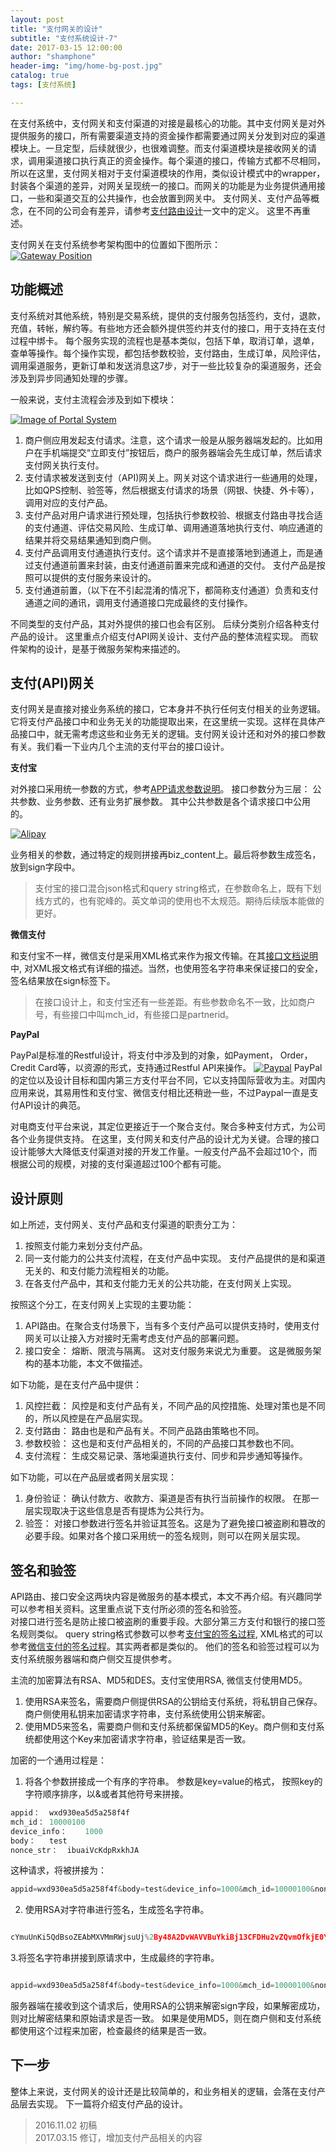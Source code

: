 ```yaml
---
layout: post
title: "支付网关的设计"
subtitle: "支付系统设计-7"
date: 2017-03-15 12:00:00
author: "shamphone"
header-img: "img/home-bg-post.jpg"
catalog: true
tags: [支付系统]

---
```


在支付系统中，支付网关和支付渠道的对接是最核心的功能。其中支付网关是对外提供服务的接口，所有需要渠道支持的资金操作都需要通过网关分发到对应的渠道模块上。一旦定型，后续就很少，也很难调整。而支付渠道模块是接收网关的请求，调用渠道接口执行真正的资金操作。每个渠道的接口，传输方式都不尽相同，所以在这里，支付网关相对于支付渠道模块的作用，类似设计模式中的wrapper，封装各个渠道的差异，对网关呈现统一的接口。而网关的功能是为业务提供通用接口，一些和渠道交互的公共操作，也会放置到网关中。
支付网关、支付产品等概念，在不同的公司会有差异，请参考[支付路由设计](http://blog.lixf.cn/essay/2017/02/06/account-9-services/)一文中的定义。 这里不再重述。   

 支付网关在支付系统参考架构图中的位置如下图所示：  
[![Gateway Position](http://blog.lixf.cn/img/in-post/gateway-pos.jpg)](http://blog.lixf.cn/img/in-post/gateway-pos.jpg)

## 功能概述

支付系统对其他系统，特别是交易系统，提供的支付服务包括签约，支付，退款，充值，转帐，解约等。有些地方还会额外提供签约并支付的接口，用于支持在支付过程中绑卡。 每个服务实现的流程也是基本类似，包括下单，取消订单，退单，查单等操作。每个操作实现，都包括参数校验，支付路由，生成订单，风险评估，调用渠道服务，更新订单和发送消息这7步，对于一些比较复杂的渠道服务，还会涉及到异步同通知处理的步骤。

一般来说，支付主流程会涉及到如下模块：

[![Image of Portal System](http://blog.lixf.cn/img/in-post/gateway-arch-2.jpg)](http://blog.lixf.cn/img/in-post/gateway-arch-2.jpg)

1. 商户侧应用发起支付请求。注意，这个请求一般是从服务器端发起的。比如用户在手机端提交“立即支付”按钮后，商户的服务器端会先生成订单，然后请求支付网关执行支付。   
2. 支付请求被发送到支付（API)网关上。网关对这个请求进行一些通用的处理，比如QPS控制、验签等，然后根据支付请求的场景（网银、快捷、外卡等），调用对应的支付产品。   
3. 支付产品对用户请求进行预处理，包括执行参数校验、根据支付路由寻找合适的支付通道、评估交易风险、生成订单、调用通道落地执行支付、响应通道的结果并将交易结果通知到商户侧。  
4. 支付产品调用支付通道执行支付。这个请求并不是直接落地到通道上，而是通过支付通道前置来封装，由支付通道前置来完成和通道的交付。 支付产品是按照可以提供的支付服务来设计的。 
5. 支付通道前置，（以下在不引起混淆的情况下，都简称支付通道）负责和支付通道之间的通讯，调用支付通道接口完成最终的支付操作。   

不同类型的支付产品，其对外提供的接口也会有区别。 后续分类别介绍各种支付产品的设计。 这里重点介绍支付API网关设计、支付产品的整体流程实现。 而软件架构的设计，是基于微服务架构来描述的。 

## 支付(API)网关

支付网关是直接对接业务系统的接口，它本身并不执行任何支付相关的业务逻辑。它将支付产品接口中和业务无关的功能提取出来，在这里统一实现。这样在具体产品接口中，就无需考虑这些和业务无关的逻辑。支付网关设计还和对外的接口参数有关。我们看一下业内几个主流的支付平台的接口设计。

**支付宝** 

对外接口采用统一参数的方式，参考[APP请求参数说明](https://doc.open.alipay.com/docs/doc.htm?spm=a219a.7629140.0.0.8jvvbW&treeId=193&articleId=105465&docType=1)。
接口参数分为三层： 公共参数、业务参数、还有业务扩展参数。 其中公共参数是各个请求接口中公用的。 

[![Alipay](http://blog.lixf.cn/img/in-post/gateway-alipay.png)](http://blog.lixf.cn/img/in-post/gateway-alipay.png)

业务相关的参数，通过特定的规则拼接再biz_content上。最后将参数生成签名，放到sign字段中。 

> 支付宝的接口混合json格式和query string格式，在参数命名上，既有下划线方式的，也有驼峰的。英文单词的使用也不太规范。期待后续版本能做的更好。  

**微信支付** 

和支付宝不一样，微信支付是采用XML格式来作为报文传输。在其[接口文档说明](https://pay.weixin.qq.com/wiki/doc/api/app/app.php?chapter=4_1)中, 对XML报文格式有详细的描述。当然，也使用签名字符串来保证接口的安全，签名结果放在sign标签下。 

> 在接口设计上，和支付宝还有一些差距。有些参数命名不一致，比如商户号，有些接口中叫mch_id，有些接口是partnerid。

**PayPal**

PayPal是标准的Restful设计，将支付中涉及到的对象，如Payment， Order， Credit Card等，以资源的形式，支持通过Restful API来操作。 
[![Paypal](http://blog.lixf.cn/img/in-post/gateway-paypal.jpg)](http://blog.lixf.cn/img/in-post/gateway-paypal.jpg)
PayPal的定位以及设计目标和国内第三方支付平台不同，它以支持国际营收为主。对国内应用来说，其易用性和支付宝、微信支付相比还稍逊一些，不过Paypal一直是支付API设计的典范。 

对电商支付平台来说，其定位更接近于一个聚合支付。聚合多种支付方式，为公司各个业务提供支持。 在这里，支付网关和支付产品的设计尤为关键。合理的接口设计能够大大降低支付渠道对接的开发工作量。一般支付产品不会超过10个，而根据公司的规模，对接的支付渠道超过100个都有可能。

## 设计原则

如上所述，支付网关、支付产品和支付渠道的职责分工为：
1. 按照支付能力来划分支付产品。   
2. 同一支付能力的公共支付流程，在支付产品中实现。 支付产品提供的是和渠道无关的、和支付能力流程相关的功能。  
3. 在各支付产品中，其和支付能力无关的公共功能，在支付网关上实现。 

按照这个分工，在支付网关上实现的主要功能：
1. API路由。在聚合支付场景下，当有多个支付产品可以提供支持时，使用支付网关可以让接入方对接时无需考虑支付产品的部署问题。 
2. 接口安全： 熔断、限流与隔离。 这对支付服务来说尤为重要。 这是微服务架构的基本功能，本文不做描述。 

如下功能，是在支付产品中提供：
1. 风控拦截： 风控是和支付产品有关，不同产品的风控措施、处理对策也是不同的，所以风控是在产品层实现。 
2. 支付路由： 路由也是和产品有关。不同产品路由策略也不同。 
3. 参数校验： 这也是和支付产品相关的，不同的产品接口其参数也不同。 
4. 支付流程： 生成交易记录、落地渠道执行支付、同步和异步通知等操作。

如下功能，可以在产品层或者网关层实现：
1. 身份验证： 确认付款方、收款方、渠道是否有执行当前操作的权限。 在那一层实现取决于这些信息是否有提炼为公共行为。
2. 验签： 对接口参数进行签名并验证其签名。这是为了避免接口被盗刷和篡改的必要手段。如果对各个接口采用统一的签名规则，则可以在网关层实现。

## 签名和验签

API路由、接口安全这两块内容是微服务的基本模式，本文不再介绍。有兴趣同学可以参考相关资料。这里重点说下支付所必须的签名和验签。   
对接口进行签名是防止接口被盗刷的重要手段。大部分第三方支付和银行的接口签名规则类似。 query string格式参数可以参考[支付宝的签名过程](https://doc.open.alipay.com/docs/doc.htm?spm=a219a.7629140.0.0.SDgN7a&treeId=291&articleId=105971&docType=1), XML格式的可以参考[微信支付的签名过程](https://pay.weixin.qq.com/wiki/doc/api/jsapi.php?chapter=4_3)。其实两者都是类似的。 他们的签名和验签过程可以为支付系统服务器端和商户侧交互提供参考。 

主流的加密算法有RSA、MD5和DES。支付宝使用RSA, 微信支付使用MD5。 

1. 使用RSA来签名，需要商户侧提供RSA的公钥给支付系统，将私钥自己保存。商户侧使用私钥来加密请求字符串，支付系统使用公钥来解密。 
2. 使用MD5来签名，需要商户侧和支付系统都保留MD5的Key。商户侧和支付系统都使用这个Key来加密请求字符串，验证结果是否一致。 

加密的一个通用过程是：

1. 将各个参数拼接成一个有序的字符串。 参数是key=value的格式， 按照key的字符顺序排序，以&或者其他符号来拼接。 

```javascript
appid：	wxd930ea5d5a258f4f
mch_id：	10000100
device_info：	1000
body：	test
nonce_str：	ibuaiVcKdpRxkhJA
```
 这种请求，将被拼接为：

```javascript
appid=wxd930ea5d5a258f4f&body=test&device_info=1000&mch_id=10000100&nonce_str=ibuaiVcKdpRxkhJA
```

2. 使用RSA对字符串进行签名，生成签名字符串。  

```javascript 

cYmuUnKi5QdBsoZEAbMXVMmRWjsuUj%2By48A2DvWAVVBuYkiBj13CFDHu2vZQvmOfkjE0YqCUQE04kqm9Xg3tIX8tPeIGIFtsIyp%2FM45w1ZsDOiduBbduGtRo1XRsvAyVAv2hCrBLLrDI5Vi7uZZ66Lo5J0PpUUWwyQGt0M4cj8g%3D

```

3.将签名字符串拼接到原请求中，生成最终的字符串。

```javascript 

appid=wxd930ea5d5a258f4f&body=test&device_info=1000&mch_id=10000100&nonce_str=ibuaiVcKdpRxkhJA&sign=cYmuUnKi5QdBsoZEAbMXVMmRWjsuUj%2By48A2DvWAVVBuYkiBj13CFDHu2vZQvmOfkjE0YqCUQE04kqm9Xg3tIX8tPeIGIFtsIyp%2FM45w1ZsDOiduBbduGtRo1XRsvAyVAv2hCrBLLrDI5Vi7uZZ66Lo5J0PpUUWwyQGt0M4cj8g%3D

```

服务器端在接收到这个请求后，使用RSA的公钥来解密sign字段，如果解密成功，则对比解密结果和原始请求是否一致。 如果是使用MD5，则在商户侧和支付系统都使用这个过程来加密，检查最终的结果是否一致。 

## 下一步

整体上来说，支付网关的设计还是比较简单的，和业务相关的逻辑，会落在支付产品层去实现。 下一篇将介绍支付产品的设计。 

> 2016.11.02 初稿  
> 2017.03.15 修订，增加支付产品相关的内容

